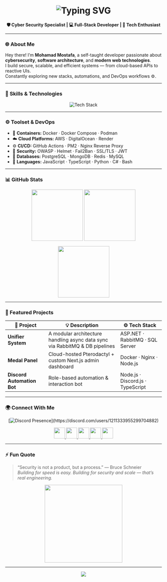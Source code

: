 <h1 align="center">
  <img src="https://readme-typing-svg.demolab.com?font=Fira+Code&size=30&duration=2000&pause=500&color=00BFFF&center=true&vCenter=true&width=600&lines=Hey%2C+I'm+Mohamad+Mostafa!;Cyber+Security+Specialist+%F0%9F%94%91;Full-Stack+Developer+%F0%9F%92%BB;Tech+Enthusiast+%F0%9F%94%A5;Always+Learning+and+Building+%F0%9F%9A%80" alt="Typing SVG" />
</h1>

<p align="center">
  <b>🛡️ Cyber Security Specialist | 💻 Full-Stack Developer | 🚀 Tech Enthusiast</b>
</p>

---

### 🌐 About Me

Hey there! I’m **Mohamad Mostafa**, a self-taught developer passionate about  
**cybersecurity**, **software architecture**, and **modern web technologies**.  
I build secure, scalable, and efficient systems — from cloud-based APIs to reactive UIs.  
Constantly exploring new stacks, automations, and DevOps workflows ⚙️.

---

### 🧠 Skills & Technologies

<div align="center">
  <img src="https://skillicons.dev/icons?i=ts,js,html,css,react,nextjs,nodejs,express,mongodb,python,django,fastapi,java,c,cs,redis,docker,linux,bash,git,github,nginx,aws,vscode&perline=9" alt="Tech Stack" />
</div>

---

### ⚙️ Toolset & DevOps
- 🐳 **Containers:** Docker · Docker Compose · Podman  
- ☁️ **Cloud Platforms:** AWS · DigitalOcean · Render  
- ⚙️ **CI/CD:** GitHub Actions · PM2 · Nginx Reverse Proxy  
- 🔐 **Security:** OWASP · Helmet · Fail2Ban · SSL/TLS · JWT  
- 💾 **Databases:** PostgreSQL · MongoDB · Redis · MySQL  
- 🧰 **Languages:** JavaScript · TypeScript · Python · C# · Bash

---

### 📊 GitHub Stats  

<p align="center">
  <img src="https://github-readme-stats.vercel.app/api?username=mrvirusdev&show_icons=true&theme=tokyonight&hide_border=true&cache_seconds=1800" height="165"/>
  <img src="https://github-readme-streak-stats.herokuapp.com/?user=mrvirusdev&theme=tokyonight&hide_border=true&cache_seconds=1800" height="165"/>
</p>

<p align="center">
  <img src="https://github-readme-stats.vercel.app/api/top-langs/?username=mrvirusdev&layout=compact&theme=tokyonight&hide_border=true&cache_seconds=1800" height="165"/>
</p>

---

### 🚀 Featured Projects

| 🧩 Project | 💡 Description | ⚙️ Tech Stack |
|------------|----------------|---------------|
| **Unifier System** | A modular architecture handling async data sync via RabbitMQ & DB pipelines | ASP.NET · RabbitMQ · SQL Server |
| **Medal Panel** | Cloud-hosted Pterodactyl + custom Next.js admin dashboard | Docker · Nginx · Node.js |
| **Discord Automation Bot** | Role-based automation & interaction bot | Node.js · Discord.js · TypeScript |

---

### 🌍 Connect With Me


<div align="center">

  [![Discord Presence](https://lanyard.cnrad.dev/api/1211333955299704882?bg=1e1e2e&borderRadius=20px&idleMessage=💤%20Just%20chillin'...)](https://discord.com/users/1211333955299704882)

  <a href="https://discord.gg/AkG5qQuTtg" target="_blank">
    <img src="https://img.shields.io/badge/Discord-7289DA?style=for-the-badge&logo=discord&logoColor=white" height="35" />
  </a>
  <a href="https://twitter.com/mrvirusdev" target="_blank">
    <img src="https://img.shields.io/badge/Twitter-1DA1F2?style=for-the-badge&logo=twitter&logoColor=white" height="35" />
  </a>
  <a href="https://github.com/mrvirusdev?tab=followers" target="_blank">
    <img src="https://custom-icon-badges.demolab.com/github/followers/mrvirusdev?color=236ad3&labelColor=1155ba&style=for-the-badge&logo=person-add&label=Follow&logoColor=white" height="35"/>
  </a>
  <a href="https://github.com/mrvirusdev?tab=repositories&sort=stargazers" target="_blank">
    <img src="https://custom-icon-badges.demolab.com/github/stars/mrvirusdev?color=55960c&style=for-the-badge&labelColor=488207&logo=star&label=Stars" height="35"/>
  </a>
  <a href="https://mmostafa.com" target="_blank">
    <img src="https://img.shields.io/badge/Website-0A66C2?style=for-the-badge&logo=google-chrome&logoColor=white" height="35"/>
  </a>

</div>

---

### ⚡ Fun Quote

> “Security is not a product, but a process.” — Bruce Schneier  
> _Building for speed is easy. Building for security and scale — that’s real engineering._

<p align="center">
  <img src="https://raw.githubusercontent.com/ABSphreak/readme-jokes/main/assets/Geek.gif" width="250"/>
</p>

---

<p align="center">
  <img src="https://readme-typing-svg.herokuapp.com?font=Fira+Code&size=22&pause=1000&color=00CFFF&center=true&vCenter=true&width=600&lines=Cyber+Security+Specialist;Full-Stack+Developer;Tech+Architect+%26+Open-Source+Contributor;Always+Building+Something+New+🚀"/>
</p>
